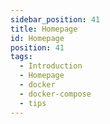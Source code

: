 ```yaml
---
sidebar_position: 41
title: Homepage
id: Homepage
position: 41
tags:
  - Introduction
  - Homepage
  - docker
  - docker-compose
  - tips
---
```

